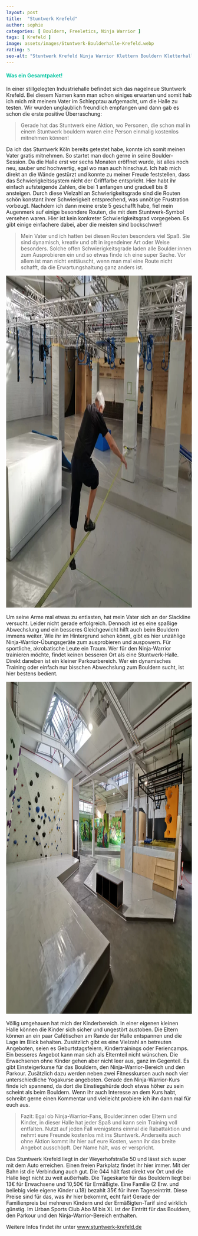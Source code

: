 ```yaml
---
layout: post
title:  "Stuntwerk Krefeld"
author: sophie
categories: [ Bouldern, Freeletics, Ninja Warrior ]
tags: [ Krefeld ]
image: assets/images/Stuntwerk-Boulderhalle-Krefeld.webp
rating: 5
seo-alt: "Stuntwerk Krefeld Ninja Warrior Klettern Bouldern Kletterhalle Boulderhalle Freeletics Wettbewerb Wettkampf Indoor"
---
```

#### <span style="color:#00c5a1">Was ein Gesamtpaket!</span>
In einer stillgelegten Industriehalle befindet sich das nagelneue Stuntwerk Krefeld. Bei diesem Namen kann man schon einiges erwarten und somit hab ich mich mit meinem Vater im Schlepptau aufgemacht, um die Halle zu testen. Wir wurden unglaublich freundlich empfangen und dann gab es schon die erste positive Überraschung:

>Gerade hat das Stuntwerk eine Aktion, wo Personen, die schon mal in einem Stuntwerk bouldern waren eine Person einmalig kostenlos mitnehmen können! 

Da ich das Stuntwerk Köln bereits getestet habe, konnte ich somit meinen Vater gratis mitnehmen. So startet man doch gerne in seine Boulder-Session.
Da die Halle erst vor sechs Monaten eröffnet wurde, ist alles noch neu, sauber und hochwertig, egal wo man auch hinschaut. Ich hab mich direkt an die Wände gestürzt und konnte zu meiner Freude feststellen, dass das Schwierigkeitssystem nicht der Grifffarbe entspricht. Hier habt ihr einfach aufsteigende Zahlen, die bei 1 anfangen und graduell bis 8 ansteigen. Durch diese Vielzahl an Schwierigkeitsgrade sind die Routen schön konstant ihrer Schwierigkeit entsprechend, was unnötige Frustration vorbeugt. Nachdem ich dann meine erste 5 geschafft habe, fiel mein Augenmerk auf einige besondere Routen, die mit dem Stuntwerk-Symbol versehen waren. Hier ist kein konkreter Schwierigkeitsgrad vorgegeben. Es gibt einige einfachere dabei, aber die meisten sind bockschwer! 

>Mein Vater und ich hatten bei diesen Routen besonders viel Spaß. Sie sind dynamisch, kreativ und oft in irgendeiner Art oder Weise besonders. Solche offen Schwierigkeitsgrade laden alle Boulder:innen zum Ausprobieren ein und so etwas finde ich eine super Sache. Vor allem ist man nicht enttäuscht, wenn man mal eine Route nicht schafft, da die Erwartungshaltung ganz anders ist.

<img src="/assets/images/einbinden/Stuntwerk-Krefeld-Ninja-Warrior.webp" width="1200" height="900" alt="Ninja-Warrior-Bereich" title="Ninja-Warrior-Bereich" />

Um seine Arme mal etwas zu entlasten, hat mein Vater sich an der Slackline versucht. Leider nicht gerade erfolgreich. Dennoch ist es eine spaßige Abwechslung und ein besseres Gleichgewicht hilft auch beim Bouldern immens weiter. Wie ihr im Hintergrund sehen könnt, gibt es hier unzählige Ninja-Warrior-Übungsgeräte zum ausprobieren und auspowern. Für sportliche, akrobatische Leute ein Traum. Wer für den Ninja-Warrior trainieren möchte, findet keinen besseren Ort als eine Stuntwerk-Halle. Direkt daneben ist ein kleiner Parkourbereich. Wer ein dynamisches Training oder einfach nur bisschen Abwechslung zum Bouldern sucht, ist hier bestens bedient.

<img src="/assets/images/einbinden/Stuntwerk-Krefeld-Kinderbereich.webp" width="1200" height="900" alt="Ninja-Warrior-Bereich" title="Ninja-Warrior-Bereich" />

Völlig umgehauen hat mich der Kinderbereich. In einer eigenen kleinen Halle können die Kinder sich sicher und ungestört austoben. Die Eltern können an ein paar Cafétischen am Rande der Halle entspannen und die Lage im Blick behalten. Zusätzlich gibt es eine Vielzahl an betreuten Angeboten, seien es Geburtstagsfeiern, Kindertrainings oder Feriencamps. Ein besseres Angebot kann man sich als Elternteil nicht wünschen. Die Erwachsenen ohne Kinder gehen aber nicht leer aus, ganz im Gegenteil. Es gibt Einsteigerkurse für das Bouldern, den Ninja-Warrior-Bereich und den Parkour. Zusätzlich dazu werden neben zwei Fitnesskursen auch noch vier unterschiedliche Yogakurse angeboten. Gerade den Ninja-Warrior-Kurs finde ich spannend, da dort die Einstiegshürde doch etwas höher zu sein scheint als beim Bouldern. Wenn ihr auch Interesse an dem Kurs habt, schreibt gerne einen Kommentar und vielleicht probiere ich ihn dann mal für euch aus.


>Fazit: Egal ob Ninja-Warrior-Fans, Boulder:innen oder Eltern und Kinder, in dieser Halle hat jeder Spaß und kann sein Training voll entfalten. Nutzt auf jeden Fall wenigstens einmal die Rabattaktion und nehmt eure Freunde kostenlos mit ins Stuntwerk. Anderseits auch ohne Aktion kommt ihr hier auf eure Kosten, wenn ihr das breite Angebot ausschöpft. Der Name hält, was er verspricht.

Das Stuntwerk Krefeld liegt in der Weyerhofstraße 50 und lässt sich super mit dem Auto erreichen. Einen freien Parkplatz findet ihr hier immer. Mit der Bahn ist die Verbindung auch gut. Die 044 hält fast direkt vor Ort und die Halle liegt nicht zu weit außerhalb.
Die Tageskarte für das Bouldern liegt bei 13€ für Erwachsene und 10,50€ für Ermäßigte. Eine Familie (2 Erw. und beliebig viele eigene Kinder u.18) bezahlt 35€ für ihren Tageseintritt. Diese Preise sind für das, was ihr hier bekommt, echt fair! Gerade der Familienpreis bei mehreren Kindern und der Ermäßigten-Tarif sind wirklich günstig. Im Urban Sports Club Abo M bis XL ist der Eintritt für das Bouldern, den Parkour und den Ninja-Warrior-Bereich enthalten.

Weitere Infos findet ihr unter <a href="https://stuntwerk-krefeld.de/" target="_blank">www.stuntwerk-krefeld.de</a>
